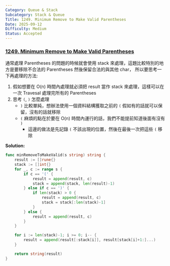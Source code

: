 ```yaml
---
Category: Queue & Stack
Subcategory: Stack & Queue
Title: 1249. Minimum Remove to Make Valid Parentheses
Date: 2025-09-12
Difficulty: Medium
Status: Accepted
---
```

### [1249. Minimum Remove to Make Valid Parentheses]

通常處理 Parentheses 的問題的時候就會使用 stack 來處理，這題比較特別的地方是要移除不合法的 Parentheses 然後保留合法的與其他 char，
所以要思考一下再處理的方法:
1.  假如想要在 O(n) 時間內處理就必須把 result 當作 stack 來處理，這樣可以在一次 Travesal 處理完所有的 Parentheses
2.  思考 `(`, `)` 怎麼處理
    -   `)` 比較單純，想辦法使用一個資料結構獲取之前的 `(` 假如有的話就可以保留，沒有的話就移除
    -   `(` 麻煩的點在於要在 O(n) 時間內運行的話，我們不能提前知道後面有沒有 `)`
        -   這邊的做法是先記錄 `(` 不該出現的位置，然後在最後一次把這些 `(` 移除

**Solution:**
```go
func minRemoveToMakeValid(s string) string {
    result := []rune{}
    stack := []int{}
    for _, c := range s {
        if c == '(' {
            result = append(result, c)
            stack = append(stack, len(result)-1)
        } else if c == ')' {
            if len(stack) > 0 {
                result = append(result, c)
                stack = stack[:len(stack)-1]
            }
        } else {
            result = append(result, c)
        }
    }

    for i := len(stack)-1; i >= 0; i-- {
        result = append(result[:stack[i]], result[stack[i]+1:]...)
    }

    return string(result)
}
```

[1249. Minimum Remove to Make Valid Parentheses]: https://leetcode.com/problems/minimum-remove-to-make-valid-parentheses